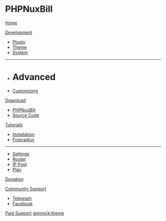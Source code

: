 # PHPNuxBill

[Home](index.md)

[Development]()

  * [Plugin](dev/plugin.md)
  * [Theme](dev/theme.md)
  * [System](dev/system.md)
  - - - -
  * # Advanced
  * [Customizing](customizing.md)

[Download]()

  * [PHPNuxBill](https://github.com/hotspotbilling/phpnuxbill/archive/refs/heads/master.zip)
  * [Source Code](https://github.com/hotspotbilling/phpnuxbill)

[Tutorials]()

  * [Installation](tutorials/install.md)
  * [Freeradius](tutorials/freeradius.md)
  - - - -
  * [Settings](tutorials/settings.md)
  * [Router](tutorials/router.md)
  * [IP Pool](tutorials/pool.md)
  * [Plan](tutorials/plan.md)

[Donation](donate.md)

[Community Support]()

  * [Telegram](https://t.me/phpnuxbill)
  * [Facebook](https://www.facebook.com/groups/1404570750225597/?ref=share)

[Paid Support](https://t.me/ibnux)
[gimmick:theme](flatly)
